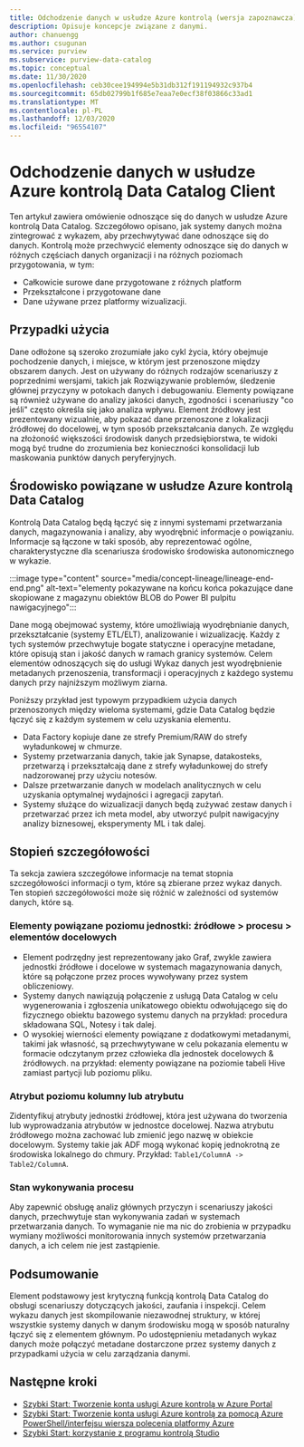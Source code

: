 ```yaml
---
title: Odchodzenie danych w usłudze Azure kontrolą (wersja zapoznawcza)
description: Opisuje koncepcje związane z danymi.
author: chanuengg
ms.author: csugunan
ms.service: purview
ms.subservice: purview-data-catalog
ms.topic: conceptual
ms.date: 11/30/2020
ms.openlocfilehash: ceb30cee194994e5b31db312f191194932c937b4
ms.sourcegitcommit: 65db02799b1f685e7eaa7e0ecf38f03866c33ad1
ms.translationtype: MT
ms.contentlocale: pl-PL
ms.lasthandoff: 12/03/2020
ms.locfileid: "96554107"
---
```

# <a name="data-lineage-in-azure-purview-data-catalog-client"></a>Odchodzenie danych w usłudze Azure kontrolą Data Catalog Client

Ten artykuł zawiera omówienie odnoszące się do danych w usłudze Azure kontrolą Data Catalog. Szczegółowo opisano, jak systemy danych można zintegrować z wykazem, aby przechwytywać dane odnoszące się do danych. Kontrolą może przechwycić elementy odnoszące się do danych w różnych częściach danych organizacji i na różnych poziomach przygotowania, w tym:

- Całkowicie surowe dane przygotowane z różnych platform
- Przekształcone i przygotowane dane
- Dane używane przez platformy wizualizacji.

## <a name="use-cases"></a>Przypadki użycia

Dane odłożone są szeroko zrozumiałe jako cykl życia, który obejmuje pochodzenie danych, i miejsce, w którym jest przenoszone między obszarem danych. Jest on używany do różnych rodzajów scenariuszy z poprzednimi wersjami, takich jak Rozwiązywanie problemów, śledzenie głównej przyczyny w potokach danych i debugowaniu. Elementy powiązane są również używane do analizy jakości danych, zgodności i scenariuszy "co jeśli" często określa się jako analiza wpływu. Element źródłowy jest prezentowany wizualnie, aby pokazać dane przenoszone z lokalizacji źródłowej do docelowej, w tym sposób przekształcania danych. Ze względu na złożoność większości środowisk danych przedsiębiorstwa, te widoki mogą być trudne do zrozumienia bez konieczności konsolidacji lub maskowania punktów danych peryferyjnych.

## <a name="lineage-experience-in-azure-purview-data-catalog"></a>Środowisko powiązane w usłudze Azure kontrolą Data Catalog

Kontrolą Data Catalog będą łączyć się z innymi systemami przetwarzania danych, magazynowania i analizy, aby wyodrębnić informacje o powiązaniu. Informacje są łączone w taki sposób, aby reprezentować ogólne, charakterystyczne dla scenariusza środowisko środowiska autonomicznego w wykazie.

:::image type="content" source="media/concept-lineage/lineage-end-end.png" alt-text="elementy pokazywane na końcu końca pokazujące dane skopiowane z magazynu obiektów BLOB do Power BI pulpitu nawigacyjnego":::

Dane mogą obejmować systemy, które umożliwiają wyodrębnianie danych, przekształcanie (systemy ETL/ELT), analizowanie i wizualizację. Każdy z tych systemów przechwytuje bogate statyczne i operacyjne metadane, które opisują stan i jakość danych w ramach granicy systemów. Celem elementów odnoszących się do usługi Wykaz danych jest wyodrębnienie metadanych przenoszenia, transformacji i operacyjnych z każdego systemu danych przy najniższym możliwym ziarna.

Poniższy przykład jest typowym przypadkiem użycia danych przenoszonych między wieloma systemami, gdzie Data Catalog będzie łączyć się z każdym systemem w celu uzyskania elementu.

- Data Factory kopiuje dane ze strefy Premium/RAW do strefy wyładunkowej w chmurze. 
- Systemy przetwarzania danych, takie jak Synapse, datakosteks, przetwarzą i przekształcają dane z strefy wyładunkowej do strefy nadzorowanej przy użyciu notesów.
- Dalsze przetwarzanie danych w modelach analitycznych w celu uzyskania optymalnej wydajności i agregacji zapytań. 
- Systemy służące do wizualizacji danych będą zużywać zestaw danych i przetwarzać przez ich meta model, aby utworzyć pulpit nawigacyjny analizy biznesowej, eksperymenty ML i tak dalej.

## <a name="lineage-granularity"></a>Stopień szczegółowości

Ta sekcja zawiera szczegółowe informacje na temat stopnia szczegółowości informacji o tym, które są zbierane przez wykaz danych. Ten stopień szczegółowości może się różnić w zależności od systemów danych, które są.

### <a name="entity-level-lineage-sources--process--targets"></a>Elementy powiązane poziomu jednostki: źródłowe > procesu > elementów docelowych 

- Element podrzędny jest reprezentowany jako Graf, zwykle zawiera jednostki źródłowe i docelowe w systemach magazynowania danych, które są połączone przez proces wywoływany przez system obliczeniowy. 
- Systemy danych nawiązują połączenie z usługą Data Catalog w celu wygenerowania i zgłoszenia unikatowego obiektu odwołującego się do fizycznego obiektu bazowego systemu danych na przykład: procedura składowana SQL, Notesy i tak dalej.
- O wysokiej wierności elementy powiązane z dodatkowymi metadanymi, takimi jak własność, są przechwytywane w celu pokazania elementu w formacie odczytanym przez człowieka dla jednostek docelowych & źródłowych. na przykład: elementy powiązane na poziomie tabeli Hive zamiast partycji lub poziomu pliku.

### <a name="column-or-attribute-level-lineage"></a>Atrybut poziomu kolumny lub atrybutu

Zidentyfikuj atrybuty jednostki źródłowej, która jest używana do tworzenia lub wyprowadzania atrybutów w jednostce docelowej. Nazwa atrybutu źródłowego można zachować lub zmienić jego nazwę w obiekcie docelowym. Systemy takie jak ADF mogą wykonać kopię jednokrotną ze środowiska lokalnego do chmury. Przykład: `Table1/ColumnA -> Table2/ColumnA`.

### <a name="process-execution-status"></a>Stan wykonywania procesu

Aby zapewnić obsługę analiz głównych przyczyn i scenariuszy jakości danych, przechwytuje stan wykonywania zadań w systemach przetwarzania danych. To wymaganie nie ma nic do zrobienia w przypadku wymiany możliwości monitorowania innych systemów przetwarzania danych, a ich celem nie jest zastąpienie. 

## <a name="summary"></a>Podsumowanie

Element podstawowy jest krytyczną funkcją kontrolą Data Catalog do obsługi scenariuszy dotyczących jakości, zaufania i inspekcji. Celem wykazu danych jest skompilowanie niezawodnej struktury, w której wszystkie systemy danych w danym środowisku mogą w sposób naturalny łączyć się z elementem głównym. Po udostępnieniu metadanych wykaz danych może połączyć metadane dostarczone przez systemy danych z przypadkami użycia w celu zarządzania danymi.

## <a name="next-steps"></a>Następne kroki

* [Szybki Start: Tworzenie konta usługi Azure kontrolą w Azure Portal](create-catalog-portal.md)
* [Szybki Start: Tworzenie konta usługi Azure kontrolą za pomocą Azure PowerShell/interfejsu wiersza polecenia platformy Azure](create-catalog-powershell.md)
* [Szybki Start: korzystanie z programu kontrolą Studio](use-purview-studio.md)